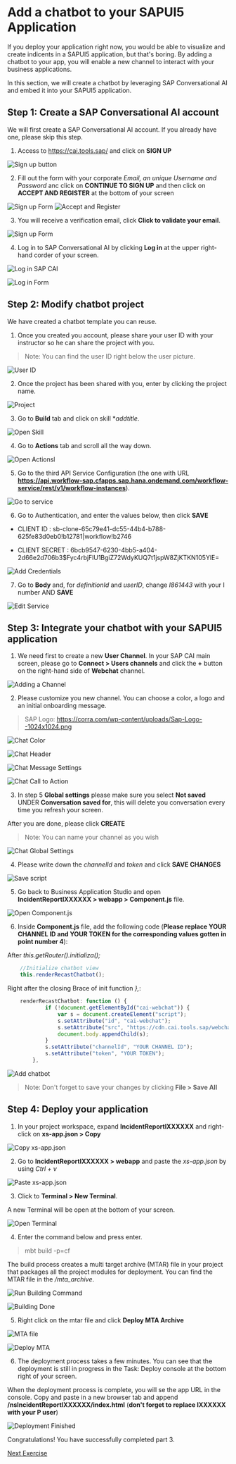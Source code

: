 # Add a chatbot to your SAPUI5 Application

If you deploy your application right now, you would be able to visualize and create indicents in a SAPUI5 application, but that's boring. By adding a chatbot to your app, you will enable a new channel to interact with your business applications.

In this section, we will create a chatbot by leveraging SAP Conversational AI and embed it into your SAPUI5 application.

## Step 1: Create a SAP Conversational AI account

We will first create a SAP Conversational AI account. If you already have one, please skip this step.

1. Access to https://cai.tools.sap/ and click on **SIGN UP**

![Sign up button](Part3Images/0.1.SignUpButton.png)

2. Fill out the form with your corporate *Email, an unique Username and Password* anc click on **CONTINUE TO SIGN UP** and then click on **ACCEPT AND REGISTER** at the bottom of your screen

![Sign up Form](Part3Images/0.2.FillOutForm.png)
![Accept and Register](Part3Images/0.3.AcceptandRegister.png)

3. You will receive a verification email, click **Click to validate your email**.

![Sign up Form](Part3Images/0.4.ConfirmEmail.png)

4. Log in to SAP Conversational AI by clicking **Log in** at the upper right-hand corder of your screen.

![Log in SAP CAI](Part3Images/5.LoginSAPCAI.png)

![Log in Form](Part3Images/5.1.LoginForm.png)

## Step 2: Modify chatbot project

We have created a chatbot template you can reuse. 

1. Once you created you account, please share your user ID with your instructor so he can share the project with you.

> Note: You can find the user ID right below the user picture.

![User ID](Part3Images/6.GetUserID.png)

2. Once the project has been shared with you, enter by clicking the project name.

![Project](Part3Images/7.GoCollaborations.png)

3. Go to **Build** tab and click on skill **addtitle*.

![Open Skill](Part3Images/8.OpenSkill.png)

4. Go to **Actions** tab and scroll all the way down.

![Open Actionsl](Part3Images/9.OpenActionstab.png)

5. Go to the third API Service Configuration (the one with URL **https://api.workflow-sap.cfapps.sap.hana.ondemand.com/workflow-service/rest/v1/workflow-instances**).

![Go to service](Part3Images/10.WorkflowAPI.png)

6. Go to Authentication, and enter the values below, then click **SAVE** 

 
* CLIENT ID : sb-clone-65c79e41-dc55-44b4-b788-625fe83d0eb0!b12781|workflow!b2746

* CLIENT SECRET : 6bcb9547-6230-4bb5-a404-2d66e2d706b3$Fyc4rbjFlU1BgiZ72WdyKUQ7t1jspW8ZjKTKN105YlE=

![Add Credentials](Part3Images/12.1.SaveCredentials.png)

7. Go to **Body** and, for *definitionId* and *userID*, change *I861443* with your I number AND **SAVE**

![Edit Service](Part3Images/12.ModifyValues.png)

## Step 3: Integrate your chatbot with your SAPUI5 application
 
 1. We need first to create a new **User Channel**. In your SAP CAI main screen, please go to **Connect > Users channels** and click the **+** button on the right-hand side of **Webchat** channel.
 
 ![Adding a Channel](Part3Images/58.ConnectTabCreateChannel.png)
 
 2. Please customize you new channel. You can choose a color, a logo and  an initial onboarding message.
 
 > SAP Logo: https://corra.com/wp-content/uploads/Sap-Logo--1024x1024.png
 
 ![Chat Color](Part3Images/59.ColorScheme.png)
 
 ![Chat Header](Part3Images/60.HeaderCustomization.png)
 
 ![Chat Message Settings](Part3Images/61.OnboardingMessage.png)
 
 ![Chat Call to Action](Part3Images/62.CallToAction.png)
 
 3. In step 5 **Global settings** please make sure you select **Not saved** UNDER **Conversation saved for**, this will delete you conversation every time you refresh your screen.
 
 After you are done, please click **CREATE**
 
 > Note: You can name your channel as you wish
 
 ![Chat Global Settings](Part3Images/63.GlobalSettings.png)
 
 4. Please write down the *channelId* and *token* and click **SAVE CHANGES**
 
 ![Save script](Part3Images/64.WebchatScript.png)
 
 5. Go back to Business Application Studio and open **IncidentReportIXXXXXX > webapp > Component.js** file.
 
 ![Open Component.js](Part3Images/65.OpenComponentjs.png)
 
 6. Inside **Component.js** file, add the following code (**Please replace YOUR CHANNEL ID and YOUR TOKEN for the corresponding values gotten in point number 4**):
 
 After *this.getRouter().initializa();*
 
```javascript 
	//Initialize chatbot view
  	this.renderRecastChatbot();
``` 
 Right after the closing Brace of init function *},*:
 
```javascript 
	renderRecastChatbot: function () {
			if (!document.getElementById("cai-webchat")) {
				var s = document.createElement("script");
				s.setAttribute("id", "cai-webchat");
				s.setAttribute("src", "https://cdn.cai.tools.sap/webchat/webchat.js");
				document.body.appendChild(s);
			}
			s.setAttribute("channelId", "YOUR CHANNEL ID");
			s.setAttribute("token", "YOUR TOKEN");
		},
```
![Add chatbot](Part3Images/66.AddChatbotCode.png)

> Note: Don't forget to save your changes by clicking **File > Save All**

## Step 4: Deploy your application

1. In your project workspace, expand **IncidentReportIXXXXXX** and right-click on **xs-app.json > Copy**

![Copy xs-app.json](Part3Images/26.1.Copy_xs-json.png)

2. Go to **IncidentReportIXXXXXX > webapp** and paste the *xs-app.json* by using *Ctrl + v*

![Paste xs-app.json](Part3Images/26.2.Paste_xs-json.png)

3. Click to **Terminal > New Terminal**.

A new Terminal will be open at the bottom of your screen.

![Open Terminal](Part3Images/27.OpenTerminalBuild.png)

4. Enter the command below and press enter.

>	mbt build -p=cf

The build process creates a multi target archive (MTAR) file in your project that packages all the project modules for deployment. You can find the MTAR file in the */mta_archive*.

![Run Building Command](Part3Images/28.RunBuildingCommand.png)

![Building Done](Part3Images/28.1.BuildFinished.png)

5. Right click on the mtar file and click **Deploy MTA Archive**

![MTA file](Part3Images/29.OpenMTA_Archives.png)

![Deploy MTA](Part3Images/30.ClickDeployMTA.png)

6. The deployment process takes a few minutes. You can see that the deployment is still in progress in the Task: Deploy console at the bottom right of your screen.

When the deployment process is complete, you will se the app URL in the console. Copy and paste in a new browser tab and append **/nsIncidentReportIXXXXXX/index.html** (**don't forget to replace IXXXXXX with your P user**)

![Deployment Finished](Part3Images/31.FinalBuildURL.png)

Congratulations! You have successfully completed part 3.

[Next Exercise](Part%204%20-%20Deploy%20a%20SCP%20Workflow.md)
